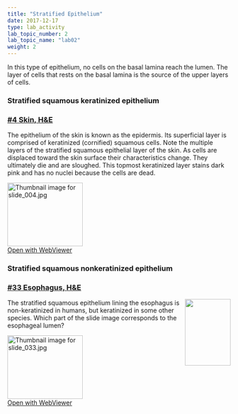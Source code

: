 ```yaml
---
title: "Stratified Epithelium"
date: 2017-12-17
type: lab_activity
lab_topic_number: 2
lab_topic_name: "lab02"
weight: 2
---
```

<div class="entrybody">
						<p>In this type of epithelium, no cells on the basal lamina reach the lumen. The layer of cells that rests on the basal lamina is the source of the upper layers of cells. </p>

<h3>Stratified squamous keratinized epithelium</h3>

<h3><u>#4 Skin, <span class="caps">H&amp;E</span></u></h3>

<p>The epithelium of the skin is known as the epidermis.  Its superficial layer is comprised of keratinized (cornified) squamous cells.  Note the multiple layers of the stratified squamous epithelial layer of the skin. As cells are displaced toward the skin surface their characteristics change. They ultimately die and are sloughed. This topmost keratinized layer stains dark pink and has no nuclei because the cells are dead.   </p>

<div class="thumbnail"> <a href="http://virtualslides.cumc.columbia.edu/04.svs/view.apml?" target="_blank"><img alt="Thumbnail image for slide_004.jpg" src="/assets/images/slide_004-thumb-170x143-1404.jpg" width="170" height="143" class="mt-image-left"></a><br><a href="http://virtualslides.cumc.columbia.edu/04.svs/view.apml?" target="_blank">Open with WebViewer</a></div>

<h3>Stratified squamous nonkeratinized epithelium</h3>

<h3><u>#33 Esophagus, <span class="caps">H&amp;E</span></u></h3>

<p><img src="/assets/images/33%20esophagus.jpg" style="width:103px; height:150px; float:right;">The stratified squamous epithelium lining the esophagus is non-keratinized in humans, but keratinized in some other species. Which part of the slide image corresponds to the esophageal lumen?</p>

<div class="thumbnail"> <a href="http://virtualslides.cumc.columbia.edu/33.svs/view.apml?" target="_blank"><img alt="Thumbnail image for slide_033.jpg" src="/assets/images/slide_033-thumb-170x143-1467.jpg" width="170" height="143" class="mt-image-left"></a><br><a href="http://virtualslides.cumc.columbia.edu/33.svs/view.apml?" target="_blank">Open with WebViewer</a></div>
						
						
</div>
